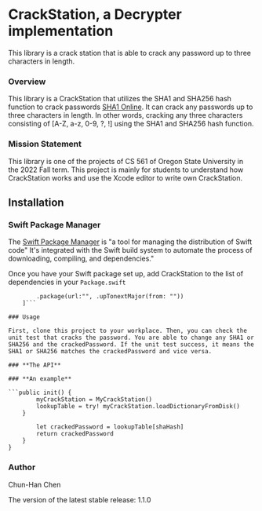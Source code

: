 # CrackStation, a Decrypter implementation

This library is a crack station that is able to crack any password up to three characters in length.

### Overview

This library is a CrackStation that utilizes the SHA1 and SHA256 hash function to crack passwords [SHA1 Online](https://emn178.github.io/online-tools/sha1.html). It can crack any passwords up to three characters in length. In other words, cracking any three characters consisting of [A-Z, a-z, 0-9, ?, !] using the SHA1 and SHA256 hash function. 

### Mission Statement

This library is one of the projects of CS 561 of Oregon State University in the 2022 Fall term. This project is mainly for students to understand how CrackStation works and use the Xcode editor to write own CrackStation.

## Installation

### **Swift Package Manager**

The [Swift Package Manager](https://www.swift.org/package-manager/) is "a tool for managing the distribution of Swift code" It's integrated with the Swift build system to automate the process of downloading, compiling, and dependencies."

Once you have your Swift package set up, add CrackStation to the list of dependencies in your ```Package.swift``` 
```dependencies: [
        .package(url:"", .upTonextMajor(from: ""))
    ]```

### Usage

First, clone this project to your workplace. Then, you can check the unit test that cracks the password. You are able to change any SHA1 or SHA256 and the crackedPassword. If the unit test success, it means the SHA1 or SHA256 matches the crackedPassword and vice versa.

### **The API**

### **An example**

```public init() {
        myCrackStation = MyCrackStation()
        lookupTable = try! myCrackStation.loadDictionaryFromDisk()
    }
```
```public func decrypt(shaHash: String) -> String? {
        let crackedPassword = lookupTable[shaHash]
        return crackedPassword
    }
}
```

### Author
Chun-Han Chen

The version of the latest stable release: 1.1.0
